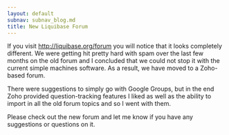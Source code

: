 ```yaml
---
layout: default
subnav: subnav_blog.md
title: New Liquibase Forum
---
```



If you visit <a href="http://liquibase.org/forum">http://liquibase.org/forum</a> you will notice that it looks completely different.  We were getting hit pretty hard with spam over the last few months on the old forum and I concluded that we could not stop it with the current simple machines software.  As a result, we have moved to a Zoho-based forum.


There were suggestions to simply go with Google Groups, but in the end Zoho provided question-tracking features I liked as well as the ability to import in all the old forum topics and so I went with them.


Please check out the new forum and let me know if you have any suggestions or questions on it.
